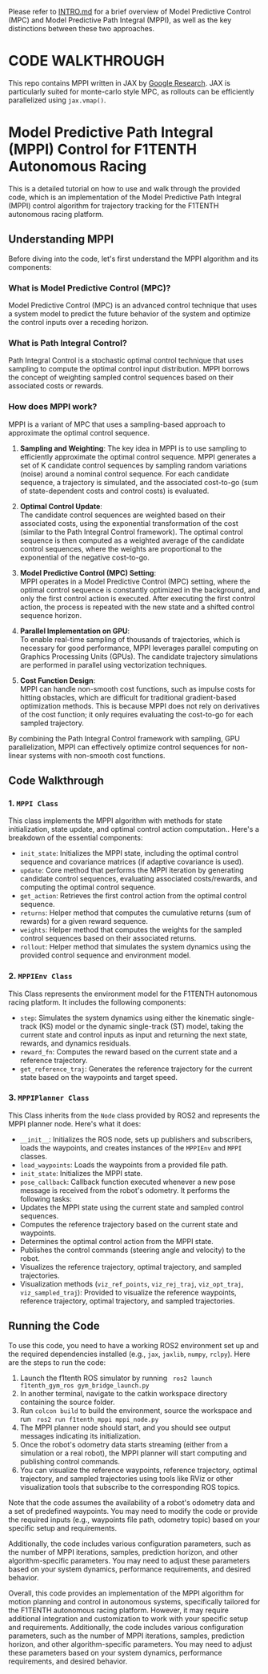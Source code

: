 Please refer to [INTRO.md](INTRO.md) for a brief overview of Model Predictive Control (MPC) and Model Predictive Path Integral (MPPI), as well as the key distinctions between these two approaches.
# CODE WALKTHROUGH
This repo contains MPPI written in JAX by [Google Research](https://github.com/google-research/google-research/blob/c9f05e51f37cacc291f58799a1f732743625078b/jax_mpc/jax_mpc/mppi.py). JAX is particularly suited for monte-carlo style MPC, as rollouts can be efficiently parallelized using `jax.vmap()`.

# Model Predictive Path Integral (MPPI) Control for F1TENTH Autonomous Racing

This is a detailed tutorial on how to use and walk through the provided code, which is an implementation of the Model Predictive Path Integral (MPPI) control algorithm for trajectory tracking for the F1TENTH autonomous racing platform.

## Understanding MPPI

Before diving into the code, let's first understand the MPPI algorithm and its components:

### What is Model Predictive Control (MPC)?
Model Predictive Control (MPC) is an advanced control technique that uses a system model to predict the future behavior of the system and optimize the control inputs over a receding horizon.

### What is Path Integral Control?
Path Integral Control is a stochastic optimal control technique that uses sampling to compute the optimal control input distribution. MPPI borrows the concept of weighting sampled control sequences based on their associated costs or rewards.

### How does MPPI work?
MPPI is a variant of MPC that uses a sampling-based approach to approximate the optimal control sequence.

1. **Sampling and Weighting**:
The key idea in MPPI is to use sampling to efficiently approximate the optimal control sequence. MPPI generates a set of K candidate control sequences by sampling random variations (noise) around a nominal control sequence. For each candidate sequence, a trajectory is simulated, and the associated cost-to-go (sum of state-dependent costs and control costs) is evaluated.

3. **Optimal Control Update**:  
  The candidate control sequences are weighted based on their associated costs, using the exponential transformation of the cost (similar to the Path Integral Control framework). The optimal control sequence is then computed as a weighted average of the candidate control sequences, where the weights are proportional to the exponential of the negative cost-to-go.

4. **Model Predictive Control (MPC) Setting**:  
  MPPI operates in a Model Predictive Control (MPC) setting, where the optimal control sequence is constantly optimized in the background, and only the first control action is executed. After executing the first control action, the process is repeated with the new state and a shifted control sequence horizon.

5. **Parallel Implementation on GPU**:  
  To enable real-time sampling of thousands of trajectories, which is necessary for good performance, MPPI leverages parallel computing on Graphics Processing Units (GPUs). The candidate trajectory simulations are performed in parallel using vectorization techniques.

6. **Cost Function Design**:  
   MPPI can handle non-smooth cost functions, such as impulse costs for hitting obstacles, which are difficult for traditional gradient-based optimization methods. This is because MPPI does not rely on derivatives of the cost function; it only requires evaluating the cost-to-go for each sampled trajectory.

By combining the Path Integral Control framework with sampling, GPU parallelization, MPPI can effectively optimize control sequences for non-linear systems with non-smooth cost functions.

## Code Walkthrough

### 1. `MPPI Class`
This class implements the MPPI algorithm with methods for state initialization, state update, and optimal control action computation.. Here's a breakdown of the essential components:

- `init_state`: Initializes the MPPI state, including the optimal control sequence and covariance matrices (if adaptive covariance is used).
- `update`: Core method that performs the MPPI iteration by generating candidate control sequences, evaluating associated costs/rewards, and computing the optimal control sequence.
- `get_action`: Retrieves the first control action from the optimal control sequence.
- `returns`: Helper method that computes the cumulative returns (sum of rewards) for a given reward sequence.
- `weights`: Helper method that computes the weights for the sampled control sequences based on their associated returns.
- `rollout`: Helper method that simulates the system dynamics using the provided control sequence and environment model.

### 2. `MPPIEnv Class`
This Class represents the environment model for the F1TENTH autonomous racing platform. It includes the following components:

- `step`: Simulates the system dynamics using either the kinematic single-track (KS) model or the dynamic single-track (ST) model, taking the current state and control inputs as input and returning the next state, rewards, and dynamics residuals.
- `reward_fn`: Computes the reward based on the current state and a reference trajectory.
- `get_reference_traj`: Generates the reference trajectory for the current state based on the waypoints and target speed.

### 3. `MPPIPlanner Class`
This Class inherits from the `Node` class provided by ROS2 and represents the MPPI planner node. Here's what it does:

- `__init__`: Initializes the ROS node, sets up publishers and subscribers, loads the waypoints, and creates instances of the `MPPIEnv` and `MPPI` classes.
- `load_waypoints`: Loads the waypoints from a provided file path.
- `init_state`: Initializes the MPPI state.
- `pose_callback`: Callback function executed whenever a new pose message is received from the robot's odometry. It performs the following tasks:
 - Updates the MPPI state using the current state and sampled control sequences.
 - Computes the reference trajectory based on the current state and waypoints.
 - Determines the optimal control action from the MPPI state.
 - Publishes the control commands (steering angle and velocity) to the robot.
 - Visualizes the reference trajectory, optimal trajectory, and sampled trajectories.
- Visualization methods (`viz_ref_points`, `viz_rej_traj`, `viz_opt_traj`, `viz_sampled_traj`): Provided to visualize the reference waypoints, reference trajectory, optimal trajectory, and sampled trajectories.

## Running the Code

To use this code, you need to have a working ROS2 environment set up and the required dependencies installed (e.g., `jax`, `jaxlib`, `numpy`, `rclpy`). Here are the steps to run the code:

1. Launch the f1tenth ROS simulator by running ` ros2 launch f1tenth_gym_ros gym_bridge_launch.py`
2. In another terminal, navigate to the catkin workspace directory containing the source folder.
3. Run ` colcon build ` to build the environment, source the workspace and run ` ros2 run f1tenth_mppi mppi_node.py`
4. The MPPI planner node should start, and you should see output messages indicating its initialization.
5. Once the robot's odometry data starts streaming (either from a simulation or a real robot), the MPPI planner will start computing and publishing control commands.
6. You can visualize the reference waypoints, reference trajectory, optimal trajectory, and sampled trajectories using tools like RViz or other visualization tools that subscribe to the corresponding ROS topics.

Note that the code assumes the availability of a robot's odometry data and a set of predefined waypoints. You may need to modify the code or provide the required inputs (e.g., waypoints file path, odometry topic) based on your specific setup and requirements.

Additionally, the code includes various configuration parameters, such as the number of MPPI iterations, samples, prediction horizon, and other algorithm-specific parameters. You may need to adjust these parameters based on your system dynamics, performance requirements, and desired behavior.

Overall, this code provides an implementation of the MPPI algorithm for motion planning and control in autonomous systems, specifically tailored for the F1TENTH autonomous racing platform. However, it may require additional integration and customization to work with your specific setup and requirements.
Additionally, the code includes various configuration parameters, such as the number of MPPI iterations, samples, prediction horizon, and other algorithm-specific parameters. You may need to adjust these parameters based on your system dynamics, performance requirements, and desired behavior.

